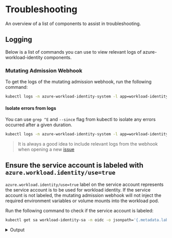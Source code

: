 # Troubleshooting

<!-- toc -->

An overview of a list of components to assist in troubleshooting.

## Logging

Below is a list of commands you can use to view relevant logs of azure-workload-identity components.

### Mutating Admission Webhook

To get the logs of the mutating admission webhook, run the following command:

```bash
kubectl logs -n azure-workload-identity-system -l app=workload-identity-webhook
```

#### Isolate errors from logs

You can use `grep ^E` and `--since` flag from kubectl to isolate any errors occurred after a given duration.

```bash
kubectl logs -n azure-workload-identity-system -l app=workload-identity-webhook --since=1h | grep ^E
```

> It is always a good idea to include relevant logs from the webhook when opening a new [issue][1]

## Ensure the service account is labeled with `azure.workload.identity/use=true`

`azure.workload.identity/use=true` label on the service account represents the service account is to be used for workload identity. If the service account is not labeled, the mutating admission webhook will not inject the required environment variables or volume mounts into the workload pod.

Run the following command to check if the service account is labeled:

```bash
kubectl get sa workload-identity-sa -n oidc -o jsonpath='{.metadata.labels.azure\.workload\.identity/use}'
```

<details>
<summary>Output</summary>

```bash
kubectl get sa workload-identity-sa -n oidc -o jsonpath='{.metadata.labels.azure\.workload\.identity/use}'
true
```

</details>

[1]: https://github.com/Azure/azure-workload-identity/issues/new
